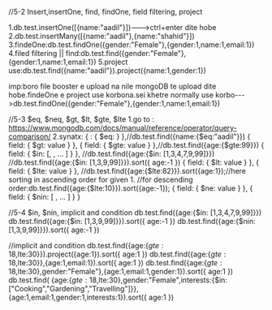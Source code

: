 //5-2 Insert,insertOne, find, findOne, field filtering, project

1.db.test.insertOne([{name:"aadil"}])--->ctrl+enter dite hobe
2.db.test.insertMany([{name:"aadil"},{name:"shahid"}])
3.findeOne:db.test.findOne({gender:"Female"},{gender:1,name:1,email:1})
4.filed filtering || find:db.test.find({gender:"Female"},{gender:1,name:1,email:1})
5.project use:db.test.find({name:"aadil"}).project({name:1,gender:1})

imp:boro file booster e upload na nile mongoDB te upload dite hobe.findeOne e project use korbona.sei khetre normally use korbo--->db.test.findOne({gender:"Female"},{gender:1,name:1,email:1})


//5-3 $eq, $neq, $gt, $lt, $gte, $lte
1.go to : https://www.mongodb.com/docs/manual/reference/operator/query-comparison/
2.synatx: { <field>: { $eq: <value> } },//db.test.find({name:{$eq:"aadil"}})
          { field: { $gt: value } },
          { field: { $gte: value } },//db.test.find({age:{$gte:99}})
          { field: { $in: [<value1>, <value2>, ... <valueN> ] } },
            //db.test.find({age:{$in: [1,3,4,7,9,99]}})
            //db.test.find({age:{$in: [1,3,9,99]}}).sort({ age:-1 })
          { field: { $lt: value } },
          { field: { $lte: value } },
          //db.test.find({age:{$lte:82}}).sort({age:1});//here sorting in ascending order for given 1.
          //for descending order:db.test.find({age:{$lte:10}}).sort({age:-1});
          { field: { $ne: value } },
          { field: { $nin: [ <value1>, <value2> ... <valueN> ] } }

//5-4 $in, $nin, implicit and condition
db.test.find({age:{$in: [1,3,4,7,9,99]}})
db.test.find({age:{$in: [1,3,9,99]}}).sort({ age:-1 })
db.test.find({age:{$nin: [1,3,9,99]}}).sort({ age:-1 })

//implicit and condition
db.test.find({age:{$gte:18,$lte:30}}).project({age:1}).sort({ age:1 })
db.test.find({age:{$gte:18,$lte:30}},{age:1,email:1}).sort({ age:1 })
db.test.find({age:{$gte:18,$lte:30},gender:"Female"},{age:1,email:1,gender:1}).sort({ age:1 })
db.test.find(
    {age:{$gte:18,$lte:30},gender:"Female",interests:{$in: ["Cooking","Gardening","Travelling"]}},
    {age:1,email:1,gender:1,interests:1}).sort({ age:1 })
